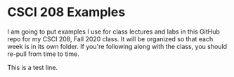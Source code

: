 # CSCI 208 Examples

I am going to put examples I use for class lectures and labs in this GitHub repo for my CSCI 208, Fall 2020 class.  It will be organized so that each week is in its own folder.  If you're following along with the class, you should re-pull from time to time.

This is a test line.
